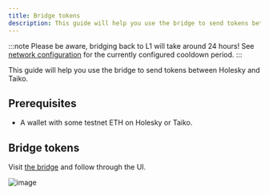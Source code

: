 ```yaml
---
title: Bridge tokens
description: This guide will help you use the bridge to send tokens between Holesky and Taiko.
---
```


:::note
Please be aware, bridging back to L1 will take around 24 hours! See [network configuration](/network-reference/network-configuration) for the currently configured cooldown period.
:::

This guide will help you use the bridge to send tokens between Holesky and Taiko.

## Prerequisites

- A wallet with some testnet ETH on Holesky or Taiko.

## Bridge tokens

Visit [the bridge](https://bridge.hekla.taiko.xyz) and follow through the UI.

![image](https://github.com/taikoxyz/docs/assets/167110386/b474e79f-82f1-4222-81c5-13ae665a3549)
